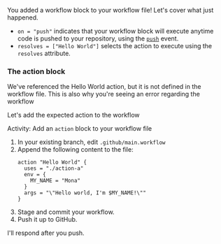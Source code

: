 You added a workflow block to your workflow file! Let's cover what just happened. 

- `on = "push"` indicates that your workflow block will execute anytime code is pushed to your repository, using the [`push`](https://developer.github.com/v3/activity/events/types/#pushevent) event. 
- `resolves = ["Hello World"]` selects the action to execute using the `resolves` attribute.

### The action block

We've referenced the Hello World action, but it is not defined in the workflow file. This is also why you're seeing an error regarding the workflow

Let's add the expected action to the workflow

Activity: Add an `action` block to your workflow file

1. In your existing branch, edit `.github/main.workflow`
1. Append the following content to the file:
    ```hcl
    action "Hello World" {
      uses = "./action-a"
      env = {
        MY_NAME = "Mona"
      }
      args = "\"Hello world, I'm $MY_NAME!\""
    }
    ```
1. Stage and commit your workflow.
1. Push it up to GitHub. 

I'll respond after you push.